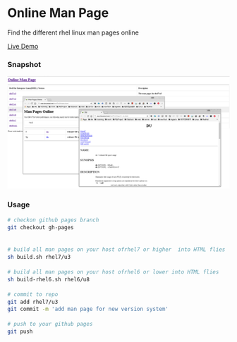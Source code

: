 # Online Man Page
Find the different rhel linux man pages online

[Live Demo](http://man.linuxtool.net)

### Snapshot
![snapshot](img/onlinemanpage.png)

### Usage
```sh
# checkon github pages branch
git checkout gh-pages


# build all man pages on your host ofrhel7 or higher  into HTML flies
sh build.sh rhel7/u3

# build all man pages on your host ofrhel6 or lower into HTML flies
sh build-rhel6.sh rhel6/u8

# commit to repo
git add rhel7/u3
git commit -m 'add man page for new version system'

# push to your github pages
git push
```

